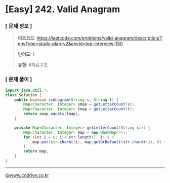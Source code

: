 # [Easy] 242. Valid Anagram

### [ 문제 정보 ]
> **리트코드**: https://leetcode.com/problems/valid-anagram/description/?envType=study-plan-v2&envId=top-interview-150
> 
> **난이도**: 1
>
> **유형**: #자료구조


### [ 문제 풀이 ]
```Java
import java.util.*;
class Solution {
    public boolean isAnagram(String s, String t) {
        Map<Character, Integer> smap = getLetterCount(s);
        Map<Character, Integer> tmap = getLetterCount(t);
        return smap.equals(tmap);
    }

    private Map<Character, Integer> getLetterCount(String str) {
        Map<Character, Integer> map = new HashMap<>();
        for (int i = 0; i < str.length(); i++) {
            map.put(str.charAt(i), map.getOrDefault(str.charAt(i), 0) + 1);
        }
        return map;
    }
}

```


---
@www.codrive.co.kr